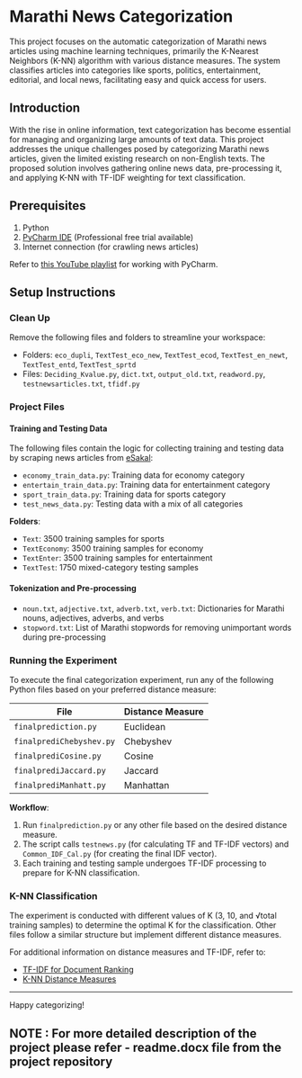 # Marathi News Categorization

This project focuses on the automatic categorization of Marathi news articles using machine learning techniques, primarily the K-Nearest Neighbors (K-NN) algorithm with various distance measures. The system classifies articles into categories like sports, politics, entertainment, editorial, and local news, facilitating easy and quick access for users.

## Introduction

With the rise in online information, text categorization has become essential for managing and organizing large amounts of text data. This project addresses the unique challenges posed by categorizing Marathi news articles, given the limited existing research on non-English texts. The proposed solution involves gathering online news data, pre-processing it, and applying K-NN with TF-IDF weighting for text classification.

## Prerequisites

1. Python
2. [PyCharm IDE](https://www.jetbrains.com/pycharm/download) (Professional free trial available)
3. Internet connection (for crawling news articles)

Refer to [this YouTube playlist](https://www.youtube.com/watch?v=HBxCHonP6Ro&list=PL6gx4Cwl9DGAcbMi1sH6oAMk4JHw91mC_) for working with PyCharm.

## Setup Instructions

### Clean Up

Remove the following files and folders to streamline your workspace:
- Folders: `eco_dupli`, `TextTest_eco_new`, `TextTest_ecod`, `TextTest_en_newt`, `TextTest_entd`, `TextTest_sprtd`
- Files: `Deciding_Kvalue.py`, `dict.txt`, `output_old.txt`, `readword.py`, `testnewsarticles.txt`, `tfidf.py`

### Project Files

#### Training and Testing Data
The following files contain the logic for collecting training and testing data by scraping news articles from [eSakal](https://www.esakal.com/):
- `economy_train_data.py`: Training data for economy category
- `entertain_train_data.py`: Training data for entertainment category
- `sport_train_data.py`: Training data for sports category
- `test_news_data.py`: Testing data with a mix of all categories

**Folders**:
- `Text`: 3500 training samples for sports
- `TextEconomy`: 3500 training samples for economy
- `TextEnter`: 3500 training samples for entertainment
- `TextTest`: 1750 mixed-category testing samples

#### Tokenization and Pre-processing
- `noun.txt`, `adjective.txt`, `adverb.txt`, `verb.txt`: Dictionaries for Marathi nouns, adjectives, adverbs, and verbs
- `stopword.txt`: List of Marathi stopwords for removing unimportant words during pre-processing

### Running the Experiment

To execute the final categorization experiment, run any of the following Python files based on your preferred distance measure:

| File | Distance Measure |
| --- | --- |
| `finalprediction.py` | Euclidean |
| `finalprediChebyshev.py` | Chebyshev |
| `finalprediCosine.py` | Cosine |
| `finalprediJaccard.py` | Jaccard |
| `finalprediManhatt.py` | Manhattan |

**Workflow**:
1. Run `finalprediction.py` or any other file based on the desired distance measure.
2. The script calls `testnews.py` (for calculating TF and TF-IDF vectors) and `Common_IDF_Cal.py` (for creating the final IDF vector).
3. Each training and testing sample undergoes TF-IDF processing to prepare for K-NN classification.

### K-NN Classification

The experiment is conducted with different values of K (3, 10, and √total training samples) to determine the optimal K for the classification. Other files follow a similar structure but implement different distance measures.

For additional information on distance measures and TF-IDF, refer to:
- [TF-IDF for Document Ranking](https://towardsdatascience.com/tf-idf-for-document-ranking-from-scratch-in-python-on-real-world-dataset-796d339a4089)
- [K-NN Distance Measures](https://dataaspirant.com/2015/04/11/five-most-popular-similarity-measures-implementation-in-python/)

---

Happy categorizing!

## NOTE : For more detailed description of the project please refer - readme.docx file from the project repository 
